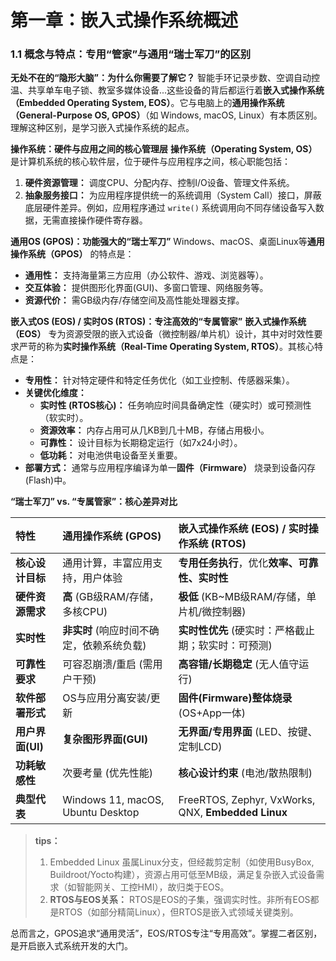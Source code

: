 # **第一章：嵌入式操作系统概述**

### **1.1 概念与特点：专用“管家”与通用“瑞士军刀”的区别**

**无处不在的“隐形大脑”：为什么你需要了解它？**
智能手环记录步数、空调自动控温、共享单车电子锁、教室多媒体设备...这些设备的背后都运行着**嵌入式操作系统（Embedded Operating System, EOS）**。它与电脑上的**通用操作系统（General-Purpose OS, GPOS）**（如 Windows, macOS, Linux）有本质区别。理解这种区别，是学习嵌入式操作系统的起点。

**操作系统：硬件与应用之间的核心管理层**
**操作系统（Operating System, OS）** 是计算机系统的核心软件层，位于硬件与应用程序之间，核心职能包括：

1. **硬件资源管理：** 调度CPU、分配内存、控制I/O设备、管理文件系统。
2. **抽象服务接口：** 为应用程序提供统一的系统调用（System Call）接口，屏蔽底层硬件差异。例如，应用程序通过 `write()` 系统调用向不同存储设备写入数据，无需直接操作硬件寄存器。

**通用OS (GPOS)：功能强大的“瑞士军刀”**
Windows、macOS、桌面Linux等**通用操作系统（GPOS）** 的特点是：

* **通用性：** 支持海量第三方应用（办公软件、游戏、浏览器等）。
* **交互体验：** 提供图形化界面(GUI)、多窗口管理、网络服务等。
* **资源代价：** 需GB级内存/存储空间及高性能处理器支撑。

**嵌入式OS (EOS) / 实时OS (RTOS)：专注高效的“专属管家”**
**嵌入式操作系统（EOS）** 专为资源受限的嵌入式设备（微控制器/单片机）设计，其中对时效性要求严苛的称为**实时操作系统（Real-Time Operating System, RTOS）**。其核心特点是：

* **专用性：** 针对特定硬件和特定任务优化（如工业控制、传感器采集）。
* **关键优化维度：**
  * **实时性 (RTOS核心)：** 任务响应时间具备确定性（硬实时）或可预测性（软实时）。
  * **资源效率：** 内存占用可从几KB到几十MB，存储占用极小。
  * **可靠性：** 设计目标为长期稳定运行（如7x24小时）。
  * **低功耗：** 对电池供电设备至关重要。
* **部署方式：** 通常与应用程序编译为单一**固件（Firmware）** 烧录到设备闪存(Flash)中。

**“瑞士军刀” vs. “专属管家”：核心差异对比**

| 特性           | 通用操作系统 (GPOS)                     | 嵌入式操作系统 (EOS) / 实时操作系统 (RTOS)                      |
|:------------ |:--------------------------------- |:-------------------------------------------------- |
| **核心设计目标**   | 通用计算，丰富应用支持，用户体验                  | **专用任务执行**，优化**效率、可靠性、实时性**                        |
| **硬件资源需求**   | **高** (GB级RAM/存储，多核CPU)           | **极低** (KB~MB级RAM/存储，单片机/微控制器)                     |
| **实时性**      | **非实时** (响应时间不确定，依赖系统负载)          | **实时性优先** (硬实时：严格截止期；软实时：可预测)                      |
| **可靠性要求**    | 可容忍崩溃/重启 (需用户干预)                  | **高容错/长期稳定** (无人值守运行)                              |
| **软件部署形式**   | OS与应用分离安装/更新                      | **固件(Firmware)整体烧录** (OS+App一体)                    |
| **用户界面(UI)** | **复杂图形界面(GUI)**                   | **无界面/专用界面** (LED、按键、定制LCD)                        |
| **功耗敏感性**    | 次要考量 (优先性能)                       | **核心设计约束** (电池/散热限制)                               |
| **典型代表**     | Windows 11, macOS, Ubuntu Desktop | FreeRTOS, Zephyr, VxWorks, QNX, **Embedded Linux** |

> **tips：**
> 1. Embedded Linux  虽属Linux分支，但经裁剪定制（如使用BusyBox, Buildroot/Yocto构建），资源占用可低至MB级，满足复杂嵌入式设备需求（如智能网关、工控HMI），故归类于EOS。
> 2. **RTOS与EOS关系：** RTOS是EOS的子集，强调实时性。非所有EOS都是RTOS（如部分精简Linux），但RTOS是嵌入式领域关键类别。


总而言之，GPOS追求“通用灵活”，EOS/RTOS专注“专用高效”。掌握二者区别，是开启嵌入式系统开发的大门。